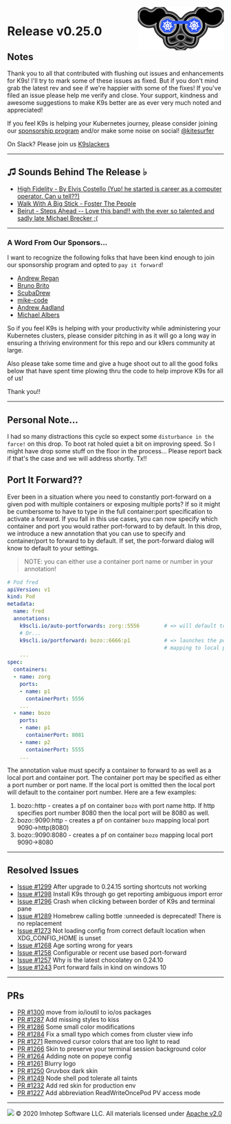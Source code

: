 <img src="https://raw.githubusercontent.com/derailed/k9s/master/assets/k9s_small.png" align="right" width="200" height="auto"/>

# Release v0.25.0

## Notes

Thank you to all that contributed with flushing out issues and enhancements for K9s! I'll try to mark some of these issues as fixed. But if you don't mind grab the latest rev and see if we're happier with some of the fixes! If you've filed an issue please help me verify and close. Your support, kindness and awesome suggestions to make K9s better are as ever very much noted and appreciated!

If you feel K9s is helping your Kubernetes journey, please consider joining our [sponsorship program](https://github.com/sponsors/derailed) and/or make some noise on social! [@kitesurfer](https://twitter.com/kitesurfer)

On Slack? Please join us [K9slackers](https://join.slack.com/t/k9sers/shared_invite/enQtOTA5MDEyNzI5MTU0LWQ1ZGI3MzliYzZhZWEyNzYxYzA3NjE0YTk1YmFmNzViZjIyNzhkZGI0MmJjYzhlNjdlMGJhYzE2ZGU1NjkyNTM)

---

## ♫ Sounds Behind The Release ♭

* [High Fidelity - By Elvis Costello (Yup! he started is career as a computer operator. Can u tell??)](https://www.youtube.com/watch?v=DJS-2kacmpU)
* [Walk With A Big Stick - Foster The People](https://www.youtube.com/watch?v=XMY1VMTyl8s)
* [Beirut - Steps Ahead -- Love this band!! with the ever so talented and sadly late Michael Brecker ;(](https://www.youtube.com/watch?v=UExKTZ3veB8)

---

### A Word From Our Sponsors...

I want to recognize the following folks that have been kind enough to join our sponsorship program and opted to `pay it forward`!

* [Andrew Regan](https://github.com/poblish)
* [Bruno Brito](https://github.com/brunohbrito)
* [ScubaDrew](https://github.com/ScubaDrew)
* [mike-code](https://github.com/mike-code)
* [Andrew Aadland](https://github.com/DaemonDude23)
* [Michael Albers](https://github.com/michaeljohnalbers)

So if you feel K9s is helping with your productivity while administering your Kubernetes clusters, please consider pitching in as it will go a long way in ensuring a thriving environment for this repo and our k9ers community at large.

Also please take some time and give a huge shoot out to all the good folks below that have spent time plowing thru the code to help improve K9s for all of us!

Thank you!!

---

## Personal Note...

I had so many distractions this cycle so expect some `disturbance in the farce!` on this drop.
To boot rat holed quiet a bit on improving speed. So I might have drop some stuff on the floor in the process...
Please report back if that's the case and we will address shortly. Tx!!

## Port It Forward??

Ever been in a situation where you need to constantly port-forward on a given pod with multiple containers or exposing multiple ports? If so it might be cumbersome to have to type in the full container:port specification to activate a forward. If you fall in this use cases, you can now specify which container and port you would rather port-forward to by default. In this drop, we introduce a new annotation that you can use to specify and container/port to forward to by default. If set, the port-forward dialog will know to default to your settings.

> NOTE: you can either use a container port name or number in your annotation!

```yaml
# Pod fred
apiVersion: v1
kind: Pod
metadata:
  name: fred
  annotations:
    k9scli.io/auto-portforwards: zorg::5556        # => will default to container zorg port 5556 and local port 5566. No port-forward dialog will be shown.
    # Or...
    k9scli.io/portforward: bozo::6666:p1           # => launches the port-forward dialog selecting default port-forward on container bozo port named p1(8081)
                                                   # mapping to local port 6666.
    ...
spec:
  containers:
  - name: zorg
    ports:
    - name: p1
      containerPort: 5556
    ...
  - name: bozo
    ports:
    - name: p1
      containerPort: 8081
    - name: p2
      containerPort: 5555
    ...
```

The annotation value must specify a container to forward to as well as a local port and container port. The container port may be specified as either a port number or port name. If the local port is omitted then the local port will default to the container port number. Here are a few examples:

1. bozo::http      - creates a pf on container `bozo` with port name http. If http specifies port number 8080 then the local port will be 8080 as well.
2. bozo::9090:http - creates a pf on container `bozo` mapping local port 9090->http(8080)
3. bozo::9090:8080 - creates a pf on container `bozo` mapping local port 9090->8080

---

## Resolved Issues

* [Issue #1299](https://github.com/kswapd/k11s/issues/1299) After upgrade to 0.24.15 sorting shortcuts not working
* [Issue #1298](https://github.com/kswapd/k11s/issues/1298) Install K9s through go get reporting ambiguous import error
* [Issue #1296](https://github.com/kswapd/k11s/issues/1296) Crash when clicking between border of K9s and terminal pane
* [Issue #1289](https://github.com/kswapd/k11s/issues/1289) Homebrew calling bottle :unneeded is deprecated! There is no replacement
* [Issue #1273](https://github.com/kswapd/k11s/issues/1273) Not loading config from correct default location when XDG_CONFIG_HOME is unset
* [Issue #1268](https://github.com/kswapd/k11s/issues/1268) Age sorting wrong for years
* [Issue #1258](https://github.com/kswapd/k11s/issues/1258) Configurable or recent use based port-forward
* [Issue #1257](https://github.com/kswapd/k11s/issues/1257) Why is the latest chocolatey on 0.24.10
* [Issue #1243](https://github.com/kswapd/k11s/issues/1243) Port forward fails in kind on windows 10

---

## PRs

* [PR #1300](https://github.com/kswapd/k11s/pull/1300) move from io/ioutil to io/os packages
* [PR #1287](https://github.com/kswapd/k11s/pull/1287) Add missing styles to kiss
* [PR #1286](https://github.com/kswapd/k11s/pull/1286) Some small color modifications
* [PR #1284](https://github.com/kswapd/k11s/pull/1284) Fix a small typo which comes from cluster view info
* [PR #1271](https://github.com/kswapd/k11s/pull/1271) Removed cursor colors that are too light to read
* [PR #1266](https://github.com/kswapd/k11s/pull/1266) Skin to preserve your terminal session background color
* [PR #1264](https://github.com/kswapd/k11s/pull/1205) Adding note on popeye config
* [PR #1261](https://github.com/kswapd/k11s/pull/1261) Blurry logo
* [PR #1250](https://github.com/kswapd/k11s/pull/1250) Gruvbox dark skin
* [PR #1249](https://github.com/kswapd/k11s/pull/1249) Node shell pod tolerate all taints
* [PR #1232](https://github.com/kswapd/k11s/pull/1232) Add red skin for production env
* [PR #1227](https://github.com/kswapd/k11s/pull/1227) Add abbreviation ReadWriteOncePod PV access mode

---

<img src="https://raw.githubusercontent.com/derailed/k9s/master/assets/imhotep_logo.png" width="32" height="auto"/> © 2020 Imhotep Software LLC. All materials licensed under [Apache v2.0](http://www.apache.org/licenses/LICENSE-2.0)
